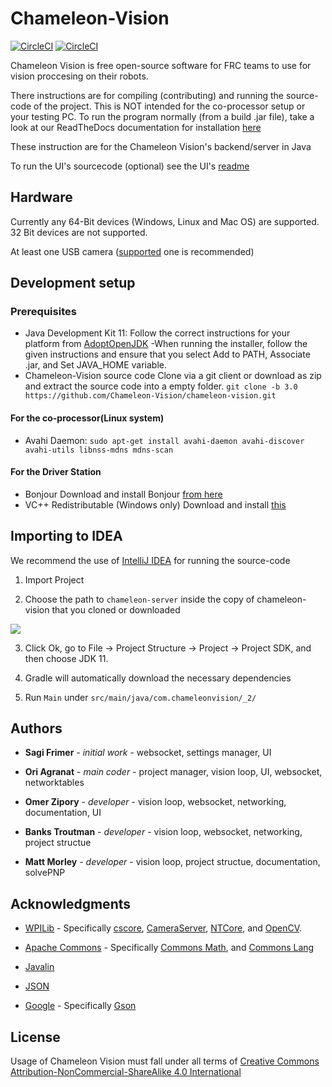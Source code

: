 

# Chameleon-Vision

[![CircleCI](https://img.shields.io/circleci/build/github/Chameleon-Vision/chameleon-vision/dev?label=dev&logo=name)](https://circleci.com/gh/Chameleon-Vision/chameleon-vision/tree/dev)
[![CircleCI](https://img.shields.io/circleci/build/github/Chameleon-Vision/chameleon-vision/master?label=master&logo=name)](https://circleci.com/gh/Chameleon-Vision/chameleon-vision/tree/master)

Chameleon Vision is free open-source software for FRC teams to use for vision proccesing on their robots.


There instructions are for compiling (contributing) and running the source-code of the project.
This is NOT intended for the co-processor setup or your testing PC. 
To run the program normally (from a build .jar file), take a look at our ReadTheDocs documentation for installation [here](https://chameleon-vision.readthedocs.io/en/latest/installation/coprocessor-setup.html)


These instruction are for the Chameleon Vision's backend/server in Java

To run the UI's sourcecode (optional) see the UI's [readme](https://github.com/Chameleon-Vision/chameleon-vision/blob/master/chameleon-client/README.md)

## Hardware
Currently any 64-Bit devices (Windows, Linux and Mac OS) are supported.  
32 Bit devices are not supported.

At least one USB camera ([supported](https://chameleon-vision.readthedocs.io/en/latest/hardware/supported-hardware.html#supported-cameras) one is recommended)

## Development setup

### Prerequisites

- Java Development Kit 11: 
Follow the correct instructions for your platform from [AdoptOpenJDK](https://adoptopenjdk.net/)
	-When running the installer, follow the given instructions and ensure that you select Add to PATH, Associate .jar, and Set JAVA_HOME variable.
- Chameleon-Vision source code
Clone via a git client or download as zip and extract the source code into a empty folder.
`git clone -b 3.0 https://github.com/Chameleon-Vision/chameleon-vision.git`
#### For the co-processor(Linux system)
- Avahi Daemon:
`sudo apt-get install avahi-daemon avahi-discover avahi-utils libnss-mdns mdns-scan`

#### For the Driver Station

- Bonjour
Download and install Bonjour [from here](https://support.apple.com/kb/DL999?locale=en_US)
- VC++ Redistributable  (Windows only)
Download and install [this](https://aka.ms/vs/16/release/vc_redist.x64.exe) 

## Importing to IDEA
We recommend the use of [IntelliJ IDEA](https://www.jetbrains.com/idea/) for running the source-code

1. Import Project 

2. Choose the path to `chameleon-server` inside the copy of chameleon-vision that you cloned or downloaded

![](https://i.vgy.me/KmrzCV.png)

3. Click Ok, go to File -> Project Structure -> Project -> Project SDK, and then choose JDK 11.

4. Gradle will automatically download the necessary dependencies 

5. Run `Main` under `src/main/java/com.chameleonvision/_2/`
 
## Authors

*  **Sagi Frimer** - *initial work* - websocket, settings manager, UI

*  **Ori Agranat** - *main coder* - project manager, vision loop, UI, websocket, networktables

*  **Omer Zipory** - *developer* - vision loop, websocket, networking, documentation, UI

*  **Banks Troutman** - *developer* - vision loop, websocket, networking, project structue

*  **Matt Morley** - *developer* - vision loop, project structue, documentation, solvePNP


## Acknowledgments

* [WPILib](https://github.com/wpilibsuite) - Specifically [cscore](https://github.com/wpilibsuite/allwpilib/tree/master/cscore), [CameraServer](https://github.com/wpilibsuite/allwpilib/tree/master/cameraserver), [NTCore](https://github.com/wpilibsuite/allwpilib/tree/master/ntcore), and [OpenCV](https://github.com/wpilibsuite/thirdparty-opencv). 

* [Apache Commons](https://commons.apache.org/) - Specifically [Commons Math](https://commons.apache.org/proper/commons-math/), and [Commons Lang](https://commons.apache.org/proper/commons-lang/)

* [Javalin](https://javalin.io/)

* [JSON](https://json.org)

* [Google](https://github.com/google) - Specifically [Gson](https://github.com/google/gson)

## License  
Usage of Chameleon Vision must fall under all terms of [Creative Commons Attribution-NonCommercial-ShareAlike 4.0 International](https://creativecommons.org/licenses/by-nc-sa/4.0/legalcode)
